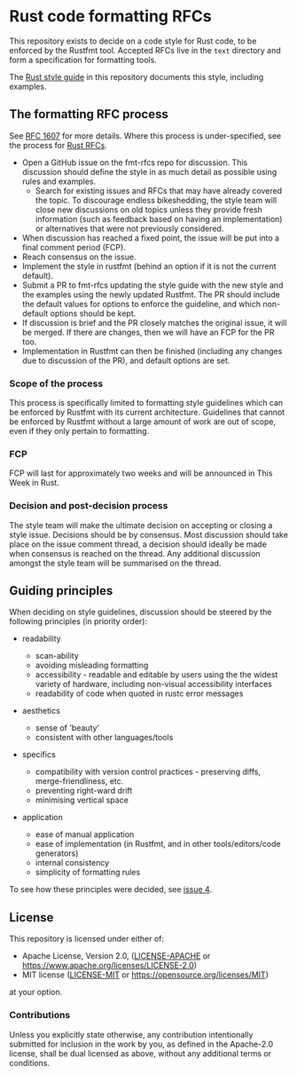 # Rust code formatting RFCs

This repository exists to decide on a code style for Rust code, to be enforced
by the Rustfmt tool. Accepted RFCs live in the `text` directory and form a
specification for formatting tools.

The [Rust style guide](guide/guide.md) in this repository documents this style,
including examples.

## The formatting RFC process

See [RFC 1607](https://github.com/rust-lang/rfcs/pull/1607) for more details.
Where this process is under-specified, see the process for [Rust RFCs](https://github.com/rust-lang/rfcs).

* Open a GitHub issue on the fmt-rfcs repo for discussion. This discussion should
  define the style in as much detail as possible using rules and examples.
  - Search for existing issues and RFCs that may have already covered the topic.
    To discourage endless bikeshedding, the style team will close new discussions
    on old topics unless they provide fresh information (such as feedback based
    on having an implementation) or alternatives that were not previously
    considered.
* When discussion has reached a fixed point, the issue will be put into a final
  comment period (FCP).
* Reach consensus on the issue.
* Implement the style in rustfmt (behind an option if it is not the current
  default).
* Submit a PR to fmt-rfcs updating the style guide with the new style and the
  examples using the newly updated Rustfmt. The PR should include the default
  values for options to enforce the guideline, and which non-default options
  should be kept.
* If discussion is brief and the PR closely matches the original issue, it will
  be merged. If there are changes, then we will have an FCP for the PR too.
* Implementation in Rustfmt can then be finished (including any changes due to
  discussion of the PR), and default options are set.


### Scope of the process

This process is specifically limited to formatting style guidelines which can be
enforced by Rustfmt with its current architecture. Guidelines that cannot be
enforced by Rustfmt without a large amount of work are out of scope, even if
they only pertain to formatting.


### FCP

FCP will last for approximately two weeks and will be announced in This Week in
Rust.


### Decision and post-decision process

The style team will make the ultimate decision on accepting or closing a style
issue. Decisions should be by consensus. Most discussion should take place on
the issue comment thread, a decision should ideally be made when consensus is
reached on the thread. Any additional discussion amongst the style team will be
summarised on the thread.


## Guiding principles

When deciding on style guidelines, discussion should be steered by the following
principles (in priority order):

* readability
    - scan-ability
    - avoiding misleading formatting
    - accessibility - readable and editable by users using the the widest
      variety of hardware, including non-visual accessibility interfaces
    - readability of code when quoted in rustc error messages

* aesthetics
    - sense of 'beauty'
    - consistent with other languages/tools

* specifics
    - compatibility with version control practices - preserving diffs,
      merge-friendliness, etc.
    - preventing right-ward drift
    - minimising vertical space

* application
    - ease of manual application
    - ease of implementation (in Rustfmt, and in other tools/editors/code generators)
    - internal consistency
    - simplicity of formatting rules

To see how these principles were decided, see
[issue 4](https://github.com/rust-lang-nursery/fmt-rfcs/issues/4).

## License
[License]: #license

This repository is licensed under either of:

* Apache License, Version 2.0, ([LICENSE-APACHE](LICENSE-APACHE) or https://www.apache.org/licenses/LICENSE-2.0)
* MIT license ([LICENSE-MIT](LICENSE-MIT) or https://opensource.org/licenses/MIT)

at your option.

### Contributions

Unless you explicitly state otherwise, any contribution intentionally submitted for inclusion in the work by you, as defined in the Apache-2.0 license, shall be dual licensed as above, without any additional terms or conditions.
